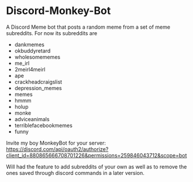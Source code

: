 # Discord-Monkey-Bot
A Discord Meme bot that posts a random meme from a set of meme subreddits.
For now its subreddits are 
* dankmemes
* okbuddyretard
* wholesomememes
* me_irl
* 2meirl4meirl
* ape
* crackheadcraigslist
* depression_memes
* memes
* hmmm
* holup
* monke
* adviceanimals
* terriblefacebookmemes
* funny

Invite my boy MonkeyBot for your server:
https://discord.com/api/oauth2/authorize?client_id=880865666708701226&permissions=259846043712&scope=bot

Will had the feature to add subreddits of your own as well as to remove the ones saved through discord commands in a later version.

